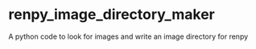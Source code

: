 # renpy_image_directory_maker
A python code to look for images and write an image directory for renpy

